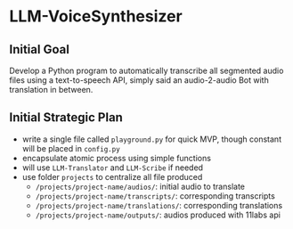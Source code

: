 # LLM-VoiceSynthesizer

## Initial Goal 

Develop a Python program to automatically transcribe all segmented audio files using a text-to-speech API, simply said an audio-2-audio Bot with translation in between.

## Initial Strategic Plan

- write a single file called `playground.py` for quick MVP, though constant will be placed in `config.py`
- encapsulate atomic process  using simple functions
- will use `LLM-Translator` and `LLM-Scribe` if needed
- use folder `projects` to centralize all file produced
    - `/projects/project-name/audios/`: initial audio to translate
    - `/projects/project-name/transcripts/`: corresponding transcripts 
    - `/projects/project-name/translations/`: corresponding translations 
    - `/projects/project-name/outputs/`: audios produced with 11labs api 

